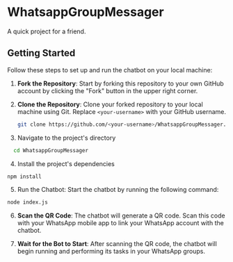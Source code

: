 # WhatsappGroupMessager

A quick project for a friend.

## Getting Started

Follow these steps to set up and run the chatbot on your local machine:

1. **Fork the Repository**: Start by forking this repository to your own GitHub account by clicking the "Fork" button in the upper right corner.

2. **Clone the Repository**: Clone your forked repository to your local machine using Git. Replace `<your-username>` with your GitHub username.

   ```bash
   git clone https://github.com/<your-username>/WhatsappGroupMessager.git

3. Navigate to the project's directory
```bash
  cd WhatsappGroupMessager
```
4. Install the project's dependencies
```bash
npm install
```
5. Run the Chatbot: Start the chatbot by running the following command:
```bash
node index.js
```
6. **Scan the QR Code**: The chatbot will generate a QR code. Scan this code with your WhatsApp mobile app to link your WhatsApp account with the chatbot.

7. **Wait for the Bot to Start**: After scanning the QR code, the chatbot will begin running and performing its tasks in your WhatsApp groups.

